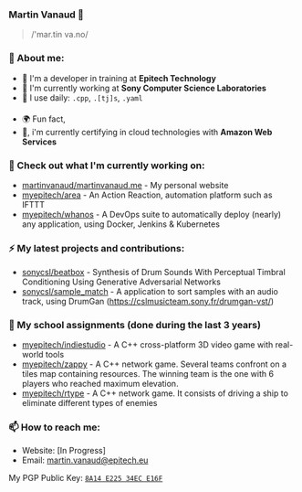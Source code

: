 ### Martin Vanaud 👋

> /'mar.tin va.no/

### 💬 About me:

- 🌱 I'm a developer in training at **Epitech Technology**
- :microscope: I'm currently working at **Sony Computer Science Laboratories**
- :hammer: I use daily: `.cpp`, `.[tj]s`, `.yaml`
####
- 🌍 Fun fact, 
- :telescope:, i'm currently certifying in cloud technologies with **Amazon Web Services**

### 👷 Check out what I'm currently working on:

- [martinvanaud/martinvanaud.me](https://github.com/martinvanaud/the-studio) - My personal website
- [myepitech/area](https://github.com/MyEpitech/B-APP-500-PAR-5-1-area-martin.vanaud) - An Action Reaction, automation platform such as IFTTT
- [myepitech/whanos](https://github.com/MyEpitech/B-DOP-500-PAR-5-1-whanos-martin.vanaud) - A DevOps suite to automatically deploy (nearly) any application, using Docker, Jenkins & Kubernetes

### ⚡️ My latest projects and contributions:

- [sonycsl/beatbox](https://github.com/martinvanaud/BeatBox) - Synthesis of Drum Sounds With Perceptual Timbral Conditioning Using Generative Adversarial Networks
- [sonycsl/sample_match](https://github.com/SonyCSLParis/sample_match) - A application to sort samples with an audio track, using DrumGan (https://cslmusicteam.sony.fr/drumgan-vst/)

### :school: My school assignments (done during the last 3 years)

- [myepitech/indiestudio](https://github.com/MyEpitech/B-YEP-400-PAR-4-1-indiestudio-martin.vanaud) - A C++ cross-platform 3D video game with real-world tools
- [myepitech/zappy](https://github.com/MyEpitech/B-YEP-410-PAR-4-1-zappy-martin.vanaud) - A C++ network game. Several teams confront on a tiles map containing resources. The winning team is the one with 6 players who reached maximum elevation.
- [myepitech/rtype](https://github.com/MyEpitech/B-YEP-500-PAR-5-1-rtype-martin.vanaud) - A C++ network game. It consists of driving a ship to eliminate different types of enemies

### 📫 How to reach me:

- Website: [In Progress]
- Email: [martin.vanaud@epitech.eu](mailto:martin.vanaud@epitech.eu)

My PGP Public Key: [`8A14 E225 34EC E16F`](https://keybase.io/martinvanaud/pgp_keys.asc)
